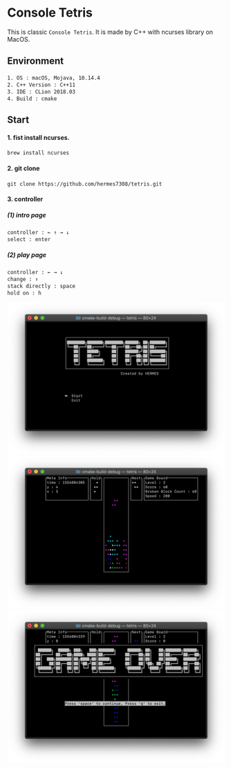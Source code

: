 
# Console Tetris
This is classic `Console Tetris`. It is made by C++ with ncurses library on MacOS.

## Environment 
    1. OS : macOS, Mojava, 10.14.4
    2. C++ Version : C++11
    3. IDE : CLion 2018.03
    4. Build : cmake

## Start
#### 1. fist install ncurses.

    brew install ncurses
    
#### 2. git clone 

    git clone https://github.com/hermes7308/tetris.git
    
#### 3. controller
##### (1) intro page 
    controller : ← ↑ → ↓
    select : enter 

##### (2) play page 
    controller : ← → ↓
    change : ↑
    stack directly : space
    hold on : h
    

![IntroState](./img/intro.png)
![IntroState](./img/play.png)
![GameStage](./img/game_over.png)